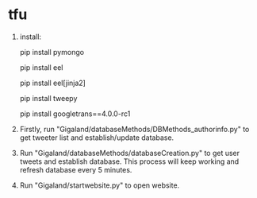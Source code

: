 # tfu
1. install:

   pip install pymongo
   
   pip install eel
   
   pip install eel[jinja2]
   
   pip install tweepy
   
   pip install googletrans==4.0.0-rc1
   
2. Firstly, run "Gigaland/databaseMethods/DBMethods_authorinfo.py" to get tweeter list and establish/update database.
3. Run "Gigaland/databaseMethods/databaseCreation.py" to get user tweets and establish database. This process will keep working and refresh database every 5 minutes.
4. Run "Gigaland/startwebsite.py" to open website.

